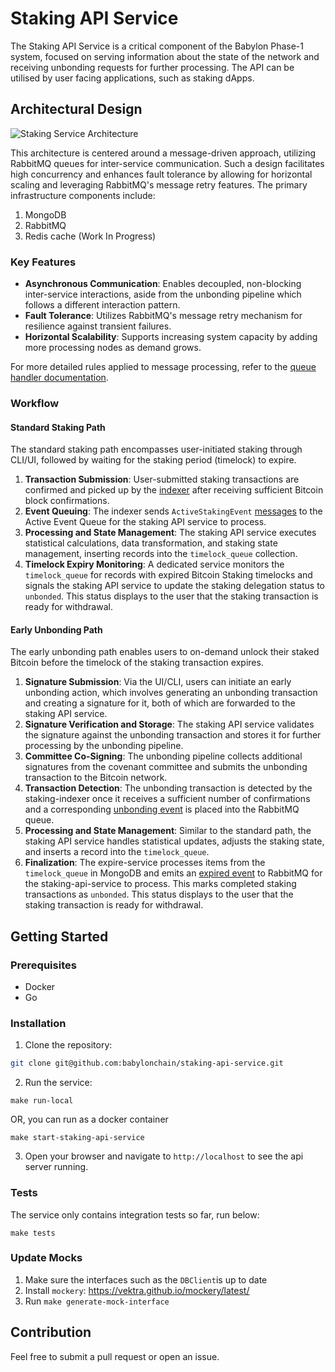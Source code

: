 # Staking API Service

The Staking API Service is a critical component of the Babylon Phase-1 system, 
focused on serving information about the state of the network and 
receiving unbonding requests for further processing. 
The API can be utilised by user facing applications, such as staking dApps. 

## Architectural Design

![Staking Service Architecture](images/architectural-design.jpg)

This architecture is centered around a message-driven approach, 
utilizing RabbitMQ queues for inter-service communication. 
Such a design facilitates high concurrency and enhances fault tolerance by 
allowing for horizontal scaling and leveraging RabbitMQ's message retry features. 
The primary infrastructure components include:

1. MongoDB
2. RabbitMQ
3. Redis cache (Work In Progress)

### Key Features

- **Asynchronous Communication**: Enables decoupled, non-blocking inter-service 
interactions, aside from the unbonding pipeline which follows a different interaction pattern.
- **Fault Tolerance**: Utilizes RabbitMQ's message retry mechanism for resilience 
against transient failures.
- **Horizontal Scalability**: Supports increasing system capacity by 
adding more processing nodes as demand grows.

For more detailed rules applied to message processing, 
refer to the [queue handler documentation](internal/queue/handlers/REAME.md).

### Workflow

#### Standard Staking Path

The standard staking path encompasses user-initiated staking through CLI/UI, 
followed by waiting for the staking period (timelock) to expire.

1. **Transaction Submission**: User-submitted staking transactions are 
confirmed and picked up by the [indexer](https://github.com/babylonchain/staking-indexer) 
after receiving sufficient Bitcoin block confirmations.
2. **Event Queuing**: The indexer sends `ActiveStakingEvent` [messages](https://github.com/scalarorg/staking-queue-client/blob/main/client/schema.go#L24) 
to the Active Event Queue for the staking API service to process.
3. **Processing and State Management**: The staking API service executes statistical calculations, 
data transformation, and staking state management, inserting records into the `timelock_queue` collection.
4. **Timelock Expiry Monitoring**: A dedicated service monitors the `timelock_queue` for 
records with expired Bitcoin Staking timelocks and signals the staking API service 
to update the staking delegation status to `unbonded`. 
This status displays to the user that the staking transaction is ready for withdrawal.

#### Early Unbonding Path

The early unbonding path enables users to on-demand unlock their staked Bitcoin
before the timelock of the staking transaction expires.

1. **Signature Submission**: Via the UI/CLI, users can initiate an early unbonding action,
which involves generating an unbonding transaction and creating a signature for it,
both of which are forwarded to the staking API service.
2. **Signature Verification and Storage**: The staking API service validates the signature
against the unbonding transaction and
stores it for further processing by the unbonding pipeline.
3. **Committee Co-Signing**: The unbonding pipeline collects additional signatures 
from the covenant committee and submits the unbonding transaction to the Bitcoin network.
4. **Transaction Detection**: The unbonding transaction is detected by the staking-indexer 
once it receives a sufficient number of confirmations and a corresponding [unbonding event](https://github.com/scalarorg/staking-queue-client/blob/main/client/schema.go#L70) 
is placed into the RabbitMQ queue.
5. **Processing and State Management**: Similar to the standard path, the staking API service 
handles statistical updates, adjusts the staking state, and inserts a record into the `timelock_queue`.
6. **Finalization**: The expire-service processes items from the `timelock_queue` in 
MongoDB and emits an [expired event](https://github.com/scalarorg/staking-queue-client/blob/main/client/schema.go#L130) 
to RabbitMQ for the staking-api-service to process. This marks completed staking 
transactions as `unbonded`. This status displays to the user that the staking transaction is ready for withdrawal.

## Getting Started

### Prerequisites

- Docker
- Go

### Installation

1. Clone the repository:

```bash
git clone git@github.com:babylonchain/staking-api-service.git
```

2. Run the service:

```
make run-local
```

OR, you can run as a docker container

```
make start-staking-api-service
```

3. Open your browser and navigate to `http://localhost` to see the api server running.


### Tests

The service only contains integration tests so far, run below:

```
make tests
```

### Update Mocks
1. Make sure the interfaces such as the `DBClient`is up to date
2. Install `mockery`: https://vektra.github.io/mockery/latest/
3. Run `make generate-mock-interface`

## Contribution

Feel free to submit a pull request or open an issue.